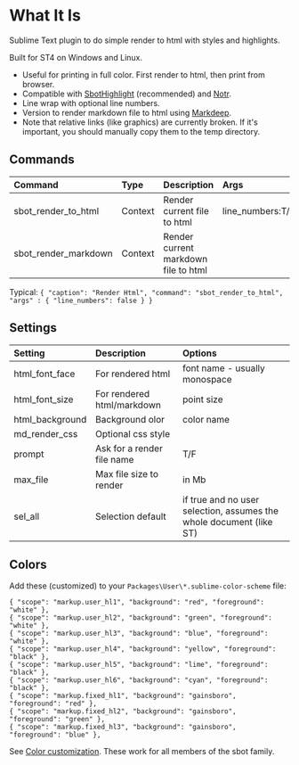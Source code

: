 # What It Is

Sublime Text plugin to do simple render to html with styles and highlights.

Built for ST4 on Windows and Linux.

- Useful for printing in full color. First render to html, then print from browser.
- Compatible with [SbotHighlight](https://github.com/cepthomas/SbotHighlight) (recommended) and
  [Notr](https://github.com/cepthomas/Notr).
- Line wrap with optional line numbers.
- Version to render markdown file to html using [Markdeep](https://casual-effects.com/markdeep/).
- Note that relative links (like graphics) are currently broken. If it's important, you should manually copy them to the temp directory.

## Commands

| Command                    | Type     | Description                          | Args                                       |
| :--------                  | :------- | :-------                             | :-----                                     |
| sbot_render_to_html        | Context  | Render current file to html          | line_numbers:T/F                           |
| sbot_render_markdown       | Context  | Render current markdown file to html |                                            |

Typical:
`{ "caption": "Render Html", "command": "sbot_render_to_html", "args" : { "line_numbers": false } }`

## Settings

| Setting              | Description                              | Options                                                               |
| :--------            | :-------                                 | :------                                                               |
| html_font_face       | For rendered html                        | font name - usually monospace                                         |
| html_font_size       | For rendered html/markdown               | point size                                                            |
| html_background      | Background olor                          | color name                                                            |
| md_render_css        | Optional css style                       |                                                                       |
| prompt               | Ask for a render file name               | T/F                                                                   |
| max_file             | Max file size to render                  | in Mb                                                                 |
| sel_all              | Selection default                        | if true and no user selection, assumes the whole document (like ST)   |


## Colors

Add these (customized) to your `Packages\User\*.sublime-color-scheme` file:
```
{ "scope": "markup.user_hl1", "background": "red", "foreground": "white" },
{ "scope": "markup.user_hl2", "background": "green", "foreground": "white" },
{ "scope": "markup.user_hl3", "background": "blue", "foreground": "white" },
{ "scope": "markup.user_hl4", "background": "yellow", "foreground": "black" },
{ "scope": "markup.user_hl5", "background": "lime", "foreground": "black" },
{ "scope": "markup.user_hl6", "background": "cyan", "foreground": "black" },
{ "scope": "markup.fixed_hl1", "background": "gainsboro", "foreground": "red" },
{ "scope": "markup.fixed_hl2", "background": "gainsboro", "foreground": "green" },
{ "scope": "markup.fixed_hl3", "background": "gainsboro", "foreground": "blue" },
```

See [Color customization](https://www.sublimetext.com/docs/color_schemes.html#customization).
These work for all members of the sbot family.
